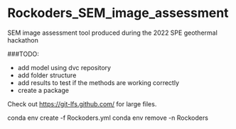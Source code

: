 # Rockoders_SEM_image_assessment
SEM image assessment tool produced during the 2022 SPE geothermal hackathon


###TODO:
- add model using dvc repository
- add folder structure
- add results to test if the methods are working correctly
- create a package

Check out https://git-lfs.github.com/ for large files.


conda env create -f Rockoders.yml
conda env remove -n Rockoders
